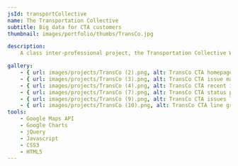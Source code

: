 ```yaml
---
jsId: transportCollective
name: The Transportation Collective
subtitle: Big data for CTA customers
thumbnail: images/portfolio/thumbs/TransCo.jpg

description:
    A class inter-professional project, the Transportation Collective Website was born out of the unhappy experiences that our group members had on the CTA, and the challenge we found for customers on the CTA in reporting not technical issues. We sought to use big data to improve the rider experience on the CTA, and did research and interviews with CTA riders to help develop our solution.

gallery:
    - { url: images/projects/TransCo (2).png, alt: TransCo CTA homepage screenshot with issue map }
    - { url: images/projects/TransCo (3).png, alt: TransCo CTA issue map closeup, showing one issue at Morgan green line stop }
    - { url: images/projects/TransCo (4).png, alt: TransCo CTA recent issues list }
    - { url: images/projects/TransCo (7).png, alt: TransCo CTA status page screenshot }
    - { url: images/projects/TransCo (9).png, alt: TransCo CTA issues list at the Sox-35th red line stop }
    - { url: images/projects/TransCo (10).png, alt: TransCo CTA line graph of issues over time }
tools:
    - Google Maps API
    - Google Charts
    - jQuery
    - Javascript
    - CSS3
    - HTML5
---
```

